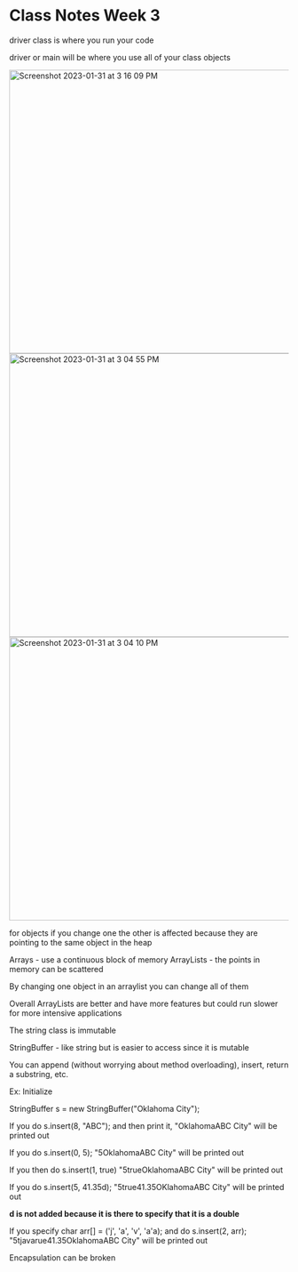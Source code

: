 # Class Notes Week 3

driver class is where you run your code

driver or main will be where you use all of your class objects




<img width="510" alt="Screenshot 2023-01-31 at 3 16 09 PM" src="https://user-images.githubusercontent.com/123114320/215886831-e2b11535-1026-47a6-b9d9-62bf37aa18c3.png">
<img width="510" alt="Screenshot 2023-01-31 at 3 04 55 PM" src="https://user-images.githubusercontent.com/123114320/215886838-45f0c75d-d1c4-4d45-bdc9-a8e20c0c2f73.png">
<img width="510" alt="Screenshot 2023-01-31 at 3 04 10 PM" src="https://user-images.githubusercontent.com/123114320/215886840-67f3de63-e7ea-443a-b93e-e5f16d761ce9.png">

for objects if you change one the other is affected because they are pointing to the same object in the heap

Arrays - use a continuous block of memory
ArrayLists - the points in memory can be scattered

By changing one object in an arraylist you can change all of them

Overall ArrayLists are better and have more features but could run slower for more intensive applications



The string class is immutable

StringBuffer - like string but is easier to access since it is mutable

You can append (without worrying about method overloading), insert, return a substring, etc.

Ex: Initialize 

StringBuffer s = new StringBuffer("Oklahoma City");

If you do s.insert(8, "ABC"); and then print it, "OklahomaABC City" will be printed out

If you do s.insert(0, 5); "5OklahomaABC City" will be printed out

If you then do s.insert(1, true) "5trueOklahomaABC City" will be printed out

If you do s.insert(5, 41.35d); "5true41.35OKlahomaABC City" will be printed out

**d is not added because it is there to specify that it is a double**

If you specify  char arr[] = ('j', 'a', 'v', 'a'a); and do s.insert(2, arr); "5tjavarue41.35OklahomaABC City" will be printed out

Encapsulation can be broken
